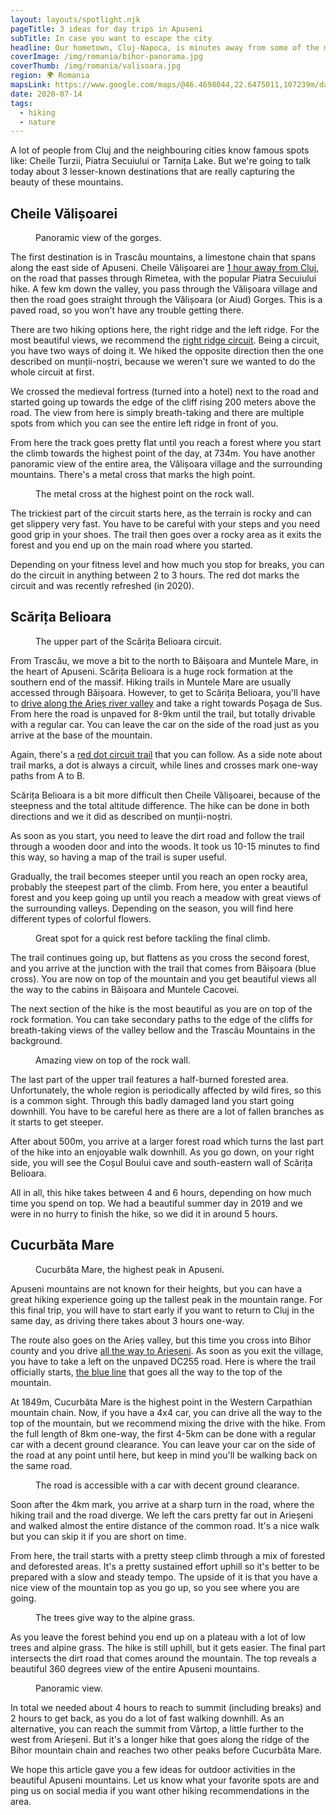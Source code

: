 ```yaml
---
layout: layouts/spotlight.njk
pageTitle: 3 ideas for day trips in Apuseni
subTitle: In case you want to escape the city
headline: Our hometown, Cluj-Napoca, is minutes away from some of the most picturesque places in Romania, in the Apuseni mountains. While the mountains are not tall, they have the most accessible and beginner friendly hiking trails in our country.
coverImage: /img/romania/bihor-panorama.jpg
coverThumb: /img/romania/valisoara.jpg
region: 🌍 Romania
mapsLink: https://www.google.com/maps/@46.4698044,22.6475011,107239m/data=!3m1!1e3
date: 2020-07-14
tags:
  - hiking
  - nature
---
```


A lot of people from Cluj and the neighbouring cities know famous spots like: Cheile Turzii, Piatra Secuiului or Tarnița Lake. But we're going to talk today about 3 lesser-known destinations that are really capturing the beauty of these mountains.

## Cheile Vălișoarei

<figure>
  <img src="/img/romania/valisoara.jpg" alt="">
  <figcaption>Panoramic view of the gorges.</figcaption>
</figure>

The first destination is in Trascău mountains, a limestone chain that spans along the east side of Apuseni. Cheile Vălișoarei are [1 hour away from Cluj](https://goo.gl/maps/iFxuPePGPECDPoas8), on the road that passes through Rimetea, with the popular Piatra Secuiului hike. A few km down the valley, you pass through the Vălișoara village and then the road goes straight through the Vălișoara (or Aiud) Gorges. This is a paved road, so you won't have any trouble getting there.

There are two hiking options here, the right ridge and the left ridge. For the most beautiful views, we recommend the [right ridge circuit](https://muntii-nostri.ro/ro/routeinfo/circuit-cheile-valisoarei-aiudului-versantul-drept). Being a circuit, you have two ways of doing it. We hiked the opposite direction then the one described on munții-noștri, because we weren't sure we wanted to do the whole circuit at first.

We crossed the medieval fortress (turned into a hotel) next to the road and started going up towards the edge of the cliff rising 200 meters above the road. The view from here is simply breath-taking and there are multiple spots from which you can see the entire left ridge in front of you.

From here the track goes pretty flat until you reach a forest where you start the climb towards the highest point of the day, at 734m. You have another panoramic view of the entire area, the Vălișoara village and the surrounding mountains. There's a metal cross that marks the high point.

<figure>
  <img src="/img/romania/valisoara-cross.jpg" alt="">
  <figcaption>The metal cross at the highest point on the rock wall.</figcaption>
</figure>

The trickiest part of the circuit starts here, as the terrain is rocky and can get slippery very fast. You have to be careful with your steps and you need good grip in your shoes. The trail then goes over a rocky area as it exits the forest and you end up on the main road where you started.

Depending on your fitness level and how much you stop for breaks, you can do the circuit in anything between 2 to 3 hours. The red dot marks the circuit and was recently refreshed (in 2020).

## Scărița Belioara

<figure>
  <img src="/img/romania/scarita-belioara.jpg" alt="">
  <figcaption>The upper part of the Scărița Belioara circuit.</figcaption>
</figure>

From Trascău, we move a bit to the north to Băișoara and Muntele Mare, in the heart of Apuseni. Scărița Belioara is a huge rock formation at the southern end of the massif. Hiking trails in Muntele Mare are usually accessed through Băișoara. However, to get to Scărița Belioara, you'll have to [drive along the Arieș river valley](https://goo.gl/maps/cguR3VQuK37P2AWb7) and take a right towards Poșaga de Sus. From here the road is unpaved for 8-9km until the trail, but totally drivable with a regular car. You can leave the car on the side of the road just as you arrive at the base of the mountain.

Again, there's a [red dot circuit trail](https://muntii-nostri.ro/ro/routeinfo/belioara-rezervatia-scarita-belioara-belioara) that you can follow. As a side note about trail marks, a dot is always a circuit, while lines and crosses mark one-way paths from A to B.

Scărița Belioara is a bit more difficult then Cheile Vălișoarei, because of the steepness and the total altitude difference. The hike can be done in both directions and we it did as described on munții-noștri.

As soon as you start, you need to leave the dirt road and follow the trail through a wooden door and into the woods. It took us 10-15 minutes to find this way, so having a map of the trail is super useful.

Gradually, the trail becomes steeper until you reach an open rocky area, probably the steepest part of the climb. From here, you enter a beautiful forest and you keep going up until you reach a meadow with great views of the surrounding valleys. Depending on the season, you will find here different types of colorful flowers.

<figure>
  <img src="/img/romania/scarita-belioara-meadow.jpg" alt="">
  <figcaption>Great spot for a quick rest before tackling the final climb.</figcaption>
</figure>

The trail continues going up, but flattens as you cross the second forest, and you arrive at the junction with the trail that comes from Băișoara (blue cross). You are now on top of the mountain and you get beautiful views all the way to the cabins in Băișoara and Muntele Cacovei.

The next section of the hike is the most beautiful as you are on top of the rock formation. You can take secondary paths to the edge of the cliffs for breath-taking views of the valley bellow and the Trascău Mountains in the background.

<figure>
  <img src="/img/romania/scarita-belioara-upper-path.jpg" alt="">
  <figcaption>Amazing view on top of the rock wall.</figcaption>
</figure>

The last part of the upper trail features a half-burned forested area. Unfortunately, the whole region is periodically affected by wild fires, so this is a common sight. Through this badly damaged land you start going downhill. You have to be careful here as there are a lot of fallen branches as it starts to get steeper.

After about 500m, you arrive at a larger forest road which turns the last part of the hike into an enjoyable walk downhill. As you go down, on your right side, you will see the Coșul Boului cave and south-eastern wall of Scărița Belioara.

All in all, this hike takes between 4 and 6 hours, depending on how much time you spend on top. We had a beautiful summer day in 2019 and we were in no hurry to finish the hike, so we did it in around 5 hours.

## Cucurbăta Mare

<figure>
  <img src="/img/romania/bihor-mountain-top.jpg" alt="">
  <figcaption>Cucurbăta Mare, the highest peak in Apuseni.</figcaption>
</figure>

Apuseni mountains are not known for their heights, but you can have a great hiking experience going up the tallest peak in the mountain range. For this final trip, you will have to start early if you want to return to Cluj in the same day, as driving there takes about 3 hours one-way.

The route also goes on the Arieș valley, but this time you cross into Bihor county and you drive [all the way to Arieșeni](https://goo.gl/maps/HPZbF9wGXgk6p4ro9). As soon as you exit the village, you have to take a left on the unpaved DC255 road. Here is where the trail officially starts, [the blue line](https://muntii-nostri.ro/ro/routeinfo/valea-ariesul-mare-cucurbata-mare-vf-bihor) that goes all the way to the top of the mountain.

At 1849m, Cucurbăta Mare is the highest point in the Western Carpathian mountain chain. Now, if you have a 4x4 car, you can drive all the way to the top of the mountain, but we recommend mixing the drive with the hike. From the full length of 8km one-way, the first 4-5km can be done with a regular car with a decent ground clearance. You can leave your car on the side of the road at any point until here, but keep in mind you'll be walking back on the same road.

<figure>
  <img src="/img/romania/bihor-road.jpg" alt="">
  <figcaption>The road is accessible with a car with decent ground clearance.</figcaption>
</figure>

Soon after the 4km mark, you arrive at a sharp turn in the road, where the hiking trail and the road diverge. We left the cars pretty far out in Arieșeni and walked almost the entire distance of the common road. It's a nice walk but you can skip it if you are short on time.

From here, the trail starts with a pretty steep climb through a mix of forested and deforested areas. It's a pretty sustained effort uphill so it's better to be prepared with a slow and steady tempo. The upside of it is that you have a nice view of the mountain top as you go up, so you see where you are going.

<figure>
  <img src="/img/romania/bihor-alpine-landscape.jpg" alt="">
  <figcaption>The trees give way to the alpine grass.</figcaption>
</figure>

As you leave the forest behind you end up on a plateau with a lot of low trees and alpine grass. The hike is still uphill, but it gets easier. The final part intersects the dirt road that comes around the mountain. The top reveals a beautiful 360 degrees view of the entire Apuseni mountains.

<figure>
  <img src="/img/romania/bihor-panorama.jpg" alt="">
  <figcaption>Panoramic view.</figcaption>
</figure>

In total we needed about 4 hours to reach to summit (including breaks) and 2 hours to get back, as you do a lot of fast walking downhill. As an alternative, you can reach the summit from Vârtop, a little further to the west from Arieșeni. But it's a longer hike that goes along the ridge of the Bihor mountain chain and reaches two other peaks before Cucurbăta Mare.

We hope this article gave you a few ideas for outdoor activities in the beautiful Apuseni mountains. Let us know what your favorite spots are and ping us on social media if you want other hiking recommendations in the area.
